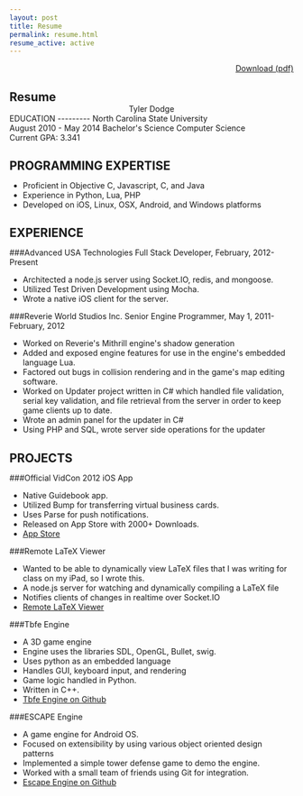 ```yaml
---
layout: post
title: Resume
permalink: resume.html
resume_active: active
---
```

<div align='right'>
  <a href='resume.pdf' class='btn'><i class="icon-download"> </i> Download (pdf)</a>
</div>

<style>
.download {
	text-align: right;
}
h2 {
    margin-bottom:0px;
    padding-bottom:0px;    
}
h1 {
    margin-bottom:0px;
    padding-bottom:0px;
    font-size:18px;    
}
.title {
       text-align:center;
}
</style>
<h2>Resume</h2>
<div class="title">
Tyler Dodge<br />
</div>
EDUCATION
---------
North Carolina State University<br />
August 2010 - May 2014 Bachelor's Science Computer Science<br />
Current GPA: 3.341

PROGRAMMING EXPERTISE
---------------------

+ Proficient in Objective C, Javascript, C, and Java
+ Experience in Python, Lua, PHP
+ Developed on iOS, Linux, OSX, Android, and Windows platforms

EXPERIENCE
----------

###Advanced USA Technologies
Full Stack Developer, February, 2012-Present<br />

+ Architected a node.js server using Socket.IO, redis, and mongoose.
+ Utilized Test Driven Development using Mocha.
+ Wrote a native iOS client for the server.

###Reverie World Studios Inc.
Senior Engine Programmer, May 1, 2011-February, 2012<br />

+ Worked on Reverie's Mithrill engine's shadow generation
+ Added and exposed engine features for use in the engine's embedded language
Lua.
+ Factored out bugs in collision rendering and in the game's map editing software.
+ Worked on Updater project written in C# which handled file validation, serial key validation, and file retrieval from the server in order to keep game clients up to date. 
+ Wrote an admin panel for the updater in C#
+ Using PHP and SQL, wrote server side operations for the updater

PROJECTS
--------
###Official VidCon 2012 iOS App
+ Native Guidebook app.
+ Utilized Bump for transferring virtual business cards.
+ Uses Parse for push notifications.
+ Released on App Store with 2000+ Downloads.
+ [App Store](https://itunes.apple.com/us/app/vidcon-2012/id536607554?mt=8)

###Remote LaTeX Viewer

+ Wanted to be able to dynamically view LaTeX files that I was writing for class on my iPad, so I wrote this.
+ A node.js server for watching and dynamically compiling a LaTeX file
+ Notifies clients of changes in realtime over Socket.IO
+ [Remote LaTeX Viewer](https://github.com/tyler-dodge/rlv)

###Tbfe Engine

+ A 3D game engine
+ Engine uses the libraries SDL, OpenGL, Bullet, swig.
+ Uses python as an embedded language
+ Handles GUI, keyboard input, and rendering
+ Game logic handled in Python.
+ Written in C++.
+ [Tbfe Engine on Github](https://github.com/tyler-dodge/TBFE-Engine)

###ESCAPE Engine

+ A game engine for Android OS.
+ Focused on extensibility by using various object oriented design patterns
+ Implemented a simple tower defense game to demo the engine.
+ Worked with a small team of friends using Git for integration.
+ [Escape Engine on Github](https://github.com/tyler-dodge/Escape-Engine)

